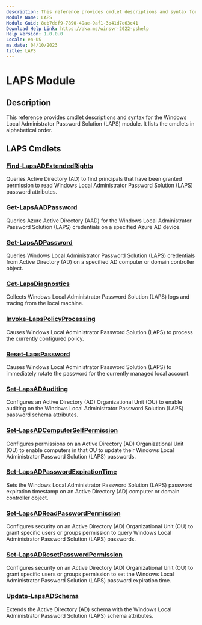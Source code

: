 ```yaml
---
description: This reference provides cmdlet descriptions and syntax for the Windows Local Administrator Password Solution (LAPS) module.
Module Name: LAPS
Module Guid: 8eb7ddf9-7890-49ae-9af1-3b41d7e63c41
Download Help Link: https://aka.ms/winsvr-2022-pshelp
Help Version: 1.0.0.0
Locale: en-US
ms.date: 04/10/2023
title: LAPS
---
```


# LAPS Module

## Description

This reference provides cmdlet descriptions and syntax for the Windows Local Administrator Password
Solution (LAPS) module. It lists the cmdlets in alphabetical order.

## LAPS Cmdlets

### [Find-LapsADExtendedRights](Find-LapsADExtendedRights.md)

Queries Active Directory (AD) to find principals that have been granted permission to read Windows
Local Administrator Password Solution (LAPS) password attributes.

### [Get-LapsAADPassword](Get-LapsAADPassword.md)

Queries Azure Active Directory (AAD) for the Windows Local Administrator Password Solution (LAPS)
credentials on a specified Azure AD device.

### [Get-LapsADPassword](Get-LapsADPassword.md)

Queries Windows Local Administrator Password Solution (LAPS) credentials from Active Directory (AD)
on a specified AD computer or domain controller object.

### [Get-LapsDiagnostics](Get-LapsDiagnostics.md)

Collects Windows Local Administrator Password Solution (LAPS) logs and tracing from the local
machine.

### [Invoke-LapsPolicyProcessing](Invoke-LapsPolicyProcessing.md)

Causes Windows Local Administrator Password Solution (LAPS) to process the currently configured
policy.

### [Reset-LapsPassword](Reset-LapsPassword.md)

Causes Windows Local Administrator Password Solution (LAPS) to immediately rotate the password for
the currently managed local account.

### [Set-LapsADAuditing](Set-LapsADAuditing.md)

Configures an Active Directory (AD) Organizational Unit (OU) to enable auditing on the Windows Local
Administrator Password Solution (LAPS) password schema attributes.

### [Set-LapsADComputerSelfPermission](Set-LapsADComputerSelfPermission.md)

Configures permissions on an Active Directory (AD) Organizational Unit (OU) to enable computers in
that OU to update their Windows Local Administrator Password Solution (LAPS) passwords.

### [Set-LapsADPasswordExpirationTime](Set-LapsADPasswordExpirationTime.md)

Sets the Windows Local Administrator Password Solution (LAPS) password expiration timestamp on an
Active Directory (AD) computer or domain controller object.

### [Set-LapsADReadPasswordPermission](Set-LapsADReadPasswordPermission.md)

Configures security on an Active Directory (AD) Organizational Unit (OU) to grant specific users or
groups permission to query Windows Local Administrator Password Solution (LAPS) passwords.

### [Set-LapsADResetPasswordPermission](Set-LapsADResetPasswordPermission.md)

Configures security on an Active Directory (AD) Organizational Unit (OU) to grant specific users or
groups permission to set the Windows Local Administrator Password Solution (LAPS) password
expiration time.

### [Update-LapsADSchema](Update-LapsADSchema.md)

Extends the Active Directory (AD) schema with the Windows Local Administrator Password Solution
(LAPS) schema attributes.
